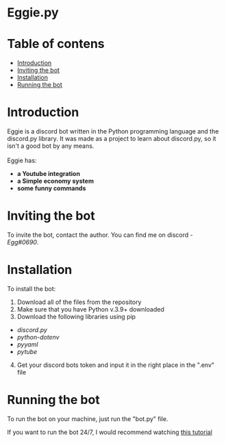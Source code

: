 <h1>Eggie.py</h1>

# Table of contens

* [Introduction](#Introduction)
* [Inviting the bot](#Inviting_the_bot)
* [Installation](#Installation)
* [Running the bot](#Running_the_bot)

# Introduction

Eggie is a discord bot written in the Python programming language and the discord.py library.
It was made as a project to learn about discord.py, so it isn't a good bot by any means.<br><br>
Eggie has:

* **a Youtube integration**
* **a Simple economy system**
* **some funny commands**

# Inviting the bot

To invite the bot, contact the author. You can find me on discord - *Egg#0690*.

# Installation

To install the bot:

1. Download all of the files from the repository
2. Make sure that you have Python v.3.9+ downloaded
3. Download the following libraries using pip
* *discord.py*
* *python-dotenv*
* *pyyaml*
* *pytube*
4. Get your discord bots token and input it in the right place in the ".env" file

# Running the bot

To run the bot on your machine, just run the "bot.py" file.

If you want to run the bot 24/7, I would recommend watching [this tutorial](https://www.youtube.com/watch?v=BPvg9bndP1U&t=693s&ab_channel=TechWithTim)